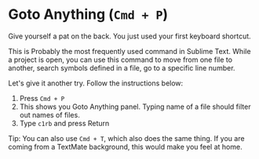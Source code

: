 Goto Anything (`Cmd + P`)
=======================

Give yourself a pat on the back. You just used your first keyboard shortcut.

This is Probably the most frequently used command in Sublime Text. While a
project is open, you can use this command to move from one file to another,
search symbols defined in a file, go to a specific line number.

Let's give it another try. Follow the instructions below:

1. Press `Cmd + P`
2. This shows you Goto Anything panel. Typing name of a file should filter out
   names of files.
3. Type `c1rb` and press Return

Tip: You can also use `Cmd + T`, which also does the same thing. If you are
coming from a TextMate background, this would make you feel at home.